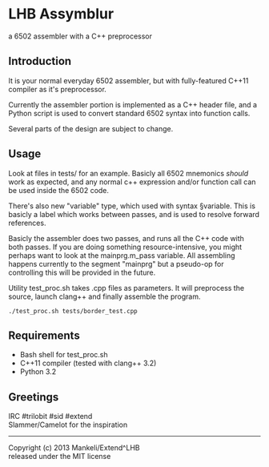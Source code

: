 LHB Assymblur
=============
a 6502 assembler with a C++ preprocessor

Introduction
------------

It is your normal everyday 6502 assembler, but with fully-featured C++11
compiler as it's preprocessor.

Currently the assembler portion is implemented as a C++ header file,
and a Python script is used to convert standard 6502 syntax into function calls.

Several parts of the design are subject to change.


Usage
-----
Look at files in tests/ for an example.
Basicly all 6502 mnemonics _should_ work as expected,
and any normal c++ expression and/or function call can be used
inside the 6502 code.

There's also new "variable" type, which used with syntax §variable.
This is basicly a label which works between passes, and is used to
resolve forward references.

Basicly the assembler does two passes, and runs all the C++ code
with both passes. If you are doing something resource-intensive,
you might perhaps want to look at the mainprg.m_pass variable.
All assembling happens currently to the segment "mainprg" but
a pseudo-op for controlling this will be provided in the future.

Utility test_proc.sh takes .cpp files as parameters. It will
preprocess the source, launch clang++ and finally assemble the program.

	./test_proc.sh tests/border_test.cpp

Requirements
------------

 - Bash shell for test_proc.sh
 - C++11 compiler (tested with clang++ 3.2)
 - Python 3.2

Greetings
------------
IRC #trilobit #sid #extend     
Slammer/Camelot for the inspiration

-----

Copyright (c) 2013 Mankeli/Extend^LHB    
released under the MIT license

